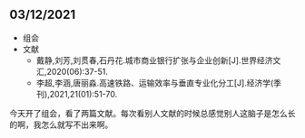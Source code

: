 ## 03/12/2021

+ 组会
+ 文献
	+ 戴静,刘芳,刘贯春,石丹花.城市商业银行扩张与企业创新[J].世界经济文汇,2020(06):37-51.
	+ 李超,李涵,唐丽淼.高速铁路、运输效率与垂直专业化分工[J].经济学(季刊),2021,21(01):51-70.

今天开了组会，看了两篇文献。每次看别人文献的时候总感觉别人这脑子是怎么长的啊，我怎么就写不出来啊。